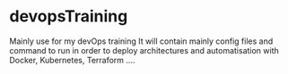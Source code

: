 # devopsTraining
Mainly use for my devOps training
It will contain mainly config files and command to run in order to deploy architectures and automatisation with Docker, Kubernetes, Terraform ....
